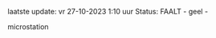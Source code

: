 laatste update: 
vr 27-10-2023  1:10   uur 
Status: FAALT - geel - 
<div class="service Y">microstation</div>